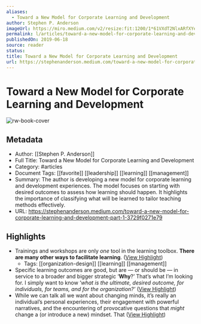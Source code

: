 ```yaml
---
aliases:
  - Toward a New Model for Corporate Learning and Development
author: Stephen P. Anderson
imageUrl: https://miro.medium.com/v2/resize:fit:1200/1*61VXdT2NlxARfXYeuGYy9g.jpeg
permalink: l/articles/toward-a-new-model-for-corporate-learning-and-development
publishedOn: 2019-06-18
source: reader
status: 
title: Toward a New Model for Corporate Learning and Development
url: https://stephenanderson.medium.com/toward-a-new-model-for-corporate-learning-and-development-part-1-3729f0271e79
---
```

# Toward a New Model for Corporate Learning and Development

![rw-book-cover](https://miro.medium.com/v2/resize:fit:1200/1*61VXdT2NlxARfXYeuGYy9g.jpeg)

## Metadata

- Author: [[Stephen P. Anderson]]
- Full Title: Toward a New Model for Corporate Learning and Development
- Category: #articles
- Document Tags: [[favorite]] [[leadership]] [[learning]] [[management]]
- Summary: The author is developing a new model for corporate learning and development experiences. The model focuses on starting with desired outcomes to assess how learning should happen. It highlights the importance of classifying what will be learned to tailor teaching methods effectively.
- URL: https://stephenanderson.medium.com/toward-a-new-model-for-corporate-learning-and-development-part-1-3729f0271e79

## Highlights

- Trainings and workshops are only _one_ tool in the learning toolbox. **There are many other ways to facilitate learning**. ([View Highlight](https://read.readwise.io/read/01hz1zatr8218f62959y77vwxg))
    - Tags: [[organization-design]] [[learning]] [[management]]
- Specific learning outcomes are good, but are — or should be — in service to a broader and bigger strategic ‘**Why**?’ That’s what I’m looking for. I simply want to know ‘_what is the ultimate, desired outcome, for individuals, for teams, and for the organization?’_ ([View Highlight](https://read.readwise.io/read/01hz1zb7b92bkg35kta2nc970y))
- While we can talk all we want about changing minds, it’s really an individual’s personal experiences, their engagement with powerful narratives, and the encountering of provocative questions that _might_ change a (or introduce a new) mindset. That ([View Highlight](https://read.readwise.io/read/01hz1zfznssx3w245v2f55gbdm))
